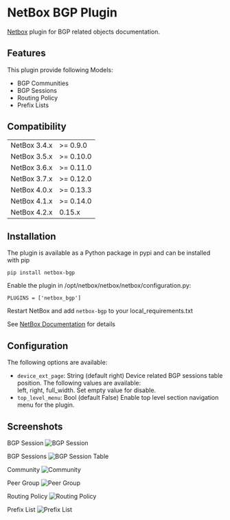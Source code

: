 # NetBox BGP Plugin
[Netbox](https://github.com/netbox-community/netbox) plugin for BGP related objects documentation.

## Features
This plugin provide following Models:
* BGP Communities
* BGP Sessions
* Routing Policy
* Prefix Lists 

## Compatibility

|               |           |
|---------------|-----------|
| NetBox 3.4.x  | >= 0.9.0  |
| NetBox 3.5.x  | >= 0.10.0 |
| NetBox 3.6.x  | >= 0.11.0 |
| NetBox 3.7.x  | >= 0.12.0 |
| NetBox 4.0.x  | >= 0.13.3 |
| NetBox 4.1.x  | >= 0.14.0 |
| NetBox 4.2.x  | 0.15.x    |

## Installation

The plugin is available as a Python package in pypi and can be installed with pip  

```
pip install netbox-bgp
```
Enable the plugin in /opt/netbox/netbox/netbox/configuration.py:
```
PLUGINS = ['netbox_bgp']
```
Restart NetBox and add `netbox-bgp` to your local_requirements.txt

See [NetBox Documentation](https://docs.netbox.dev/en/stable/plugins/#installing-plugins) for details

## Configuration

The following options are available:
* `device_ext_page`: String (default right) Device related BGP sessions table position. The following values are available:  
left, right, full_width. Set empty value for disable.
* `top_level_menu`: Bool (default False) Enable top level section navigation menu for the plugin. 

## Screenshots

BGP Session
![BGP Session](docs/img/session.png)

BGP Sessions
![BGP Session Table](docs/img/sessions.png)

Community
![Community](docs/img/commun.png)

Peer Group
![Peer Group](docs/img/peer_group.png)

Routing Policy
![Routing Policy](docs/img/routepolicy.png)

Prefix List
![Prefix List](docs/img/preflist.png)
